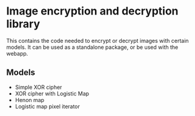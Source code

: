 # Image encryption and decryption library

This contains the code needed to encrypt or decrypt images with certain models. It can be used as a standalone package, or be used with the webapp.

## Models

- Simple XOR cipher
- XOR cipher with Logistic Map
- Henon map
- Logistic map pixel iterator